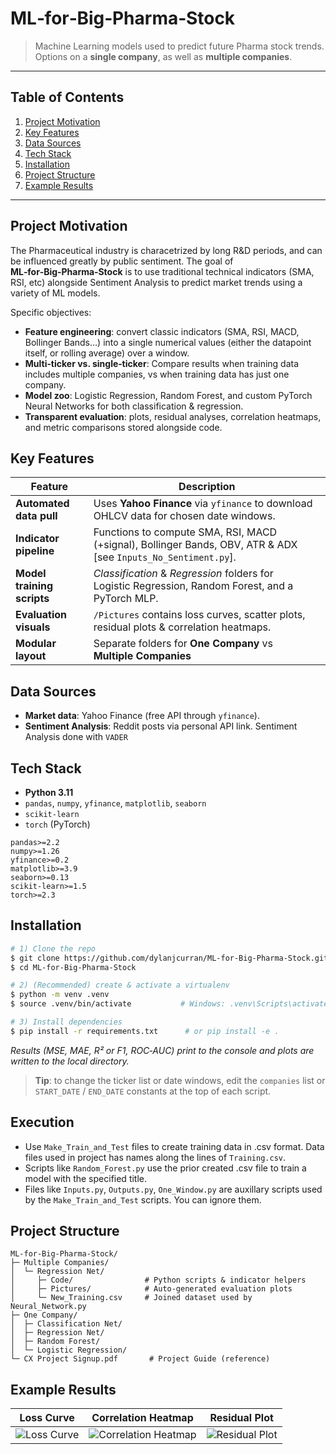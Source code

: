 # ML‑for‑Big‑Pharma‑Stock

> Machine Learning models used to predict future Pharma stock trends. Options on a **single company**, as well as **multiple companies**.

---

## Table of Contents

1. [Project Motivation](#project-motivation)
2. [Key Features](#key-features)
3. [Data Sources](#data-sources)
4. [Tech Stack](#tech-stack)
5. [Installation](#installation)
7. [Project Structure](#project-structure)
8. [Example Results](#example-results)

---

## Project Motivation
The Pharmaceutical industry is characetrized by long R&D periods, and can be influenced greatly by public sentiment. The goal of **ML‑for‑Big‑Pharma‑Stock** is to use traditional technical indicators (SMA, RSI, etc) alongside Sentiment Analysis to predict market trends using a variety of ML models.

Specific objectives:

- **Feature engineering**: convert classic indicators (SMA, RSI, MACD, Bollinger Bands…) into a single numerical values (either the datapoint itself, or rolling average) over a window.
- **Multi‑ticker vs. single‑ticker**: Compare results when training data includes multiple companies, vs when training data has just one company.
- **Model zoo**: Logistic Regression, Random Forest, and custom PyTorch Neural Networks for both classification & regression.
- **Transparent evaluation**: plots, residual analyses, correlation heatmaps, and metric comparisons stored alongside code.

## Key Features

| Feature                       | Description                                                                                                    |
| ----------------------------- | -------------------------------------------------------------------------------------------------------------- |
|**Automated data pull**        | Uses **Yahoo Finance** via `yfinance` to download OHLCV data for chosen date windows.                          |
|**Indicator pipeline**         | Functions to compute SMA, RSI, MACD (+signal), Bollinger Bands, OBV, ATR & ADX [see `Inputs_No_Sentiment.py`]. |
|**Model training scripts**     | *Classification* & *Regression* folders for Logistic Regression, Random Forest, and a PyTorch MLP.             |
|**Evaluation visuals**         | `/Pictures` contains loss curves, scatter plots, residual plots & correlation heatmaps.                        |
|**Modular layout**             | Separate folders for **One Company** vs **Multiple Companies**                                                 |

## Data Sources

- **Market data**: Yahoo Finance (free API through `yfinance`).
- **Sentiment Analysis**: Reddit posts via personal API link. Sentiment Analysis done with `VADER`

## Tech Stack

- **Python 3.11**
- `pandas`, `numpy`, `yfinance`, `matplotlib`, `seaborn`
- `scikit‑learn`
- `torch` (PyTorch)

```text
pandas>=2.2
numpy>=1.26
yfinance>=0.2
matplotlib>=3.9
seaborn>=0.13
scikit-learn>=1.5
torch>=2.3
```

## Installation

```bash
# 1) Clone the repo
$ git clone https://github.com/dylanjcurran/ML-for-Big-Pharma-Stock.git
$ cd ML-for-Big-Pharma-Stock

# 2) (Recommended) create & activate a virtualenv
$ python -m venv .venv
$ source .venv/bin/activate           # Windows: .venv\Scripts\activate

# 3) Install dependencies
$ pip install -r requirements.txt      # or pip install -e .
```

*Results (MSE, MAE, R² or F1, ROC‑AUC) print to the console and plots are written to the local directory.*

> **Tip**: to change the ticker list or date windows, edit the `companies` list or `START_DATE` / `END_DATE` constants at the top of each script.

## Execution

- Use `Make_Train_and_Test` files to create training data in .csv format. Data files used in project has names along the lines of `Training.csv`.
- Scripts like `Random_Forest.py` use the prior created .csv file to train a model with the specified title.
- Files like `Inputs.py`, `Outputs.py`, `One_Window.py` are auxillary scripts used by the `Make_Train_and_Test` scripts. You can ignore them.

## Project Structure

```text
ML-for-Big-Pharma-Stock/
├─ Multiple Companies/
│  └─ Regression Net/
│     ├─ Code/                # Python scripts & indicator helpers
│     ├─ Pictures/            # Auto‑generated evaluation plots
│     └─ New_Training.csv     # Joined dataset used by Neural_Network.py
├─ One Company/
│  ├─ Classification Net/
│  ├─ Regression Net/
│  ├─ Random Forest/
│  └─ Logistic Regression/
└─ CX Project Signup.pdf       # Project Guide (reference)
```

## Example Results

| Loss Curve | Correlation Heatmap | Residual Plot |
|------------|---------------------|----------------|
| ![Loss Curve](https://github.com/user-attachments/assets/97f7e8bc-b4cb-45b1-933f-b4cdce695804) | ![Correlation Heatmap](https://github.com/user-attachments/assets/ef68557c-3172-4311-a58b-7330a364b619) | ![Residual Plot](https://github.com/user-attachments/assets/d7de11e8-7969-460c-a844-ee8f5a5c6e18) |
